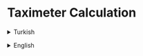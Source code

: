 # Taximeter Calculation
<details><summary>Turkish</summary>
<p>

# Ödev
## Java 101 - Temel Kavramlar ve Değişkenler - Taksimetre Hesaplama
Gidilen mesafeye (KM) göre taksimetre tutarını ekrana yazdıran programı yazın.

### Şartlar
- Taksimetre KM başına `2.20 TL` tutmaktadır.
- Minimum ödenecek tutar `20 TL`'dir.   
- `20 TL` altında ki ücretlerde yine 20 TL alınacaktır.
- Taksimetre açılış ücreti `10 TL`'dir.

### Örnek Çıktı

        Kaç kilometre yol gittiniz? : 18
        Toplam Ücret: 49.6TL

</p>

</details>

<p>
</p>

<details><summary>English</summary>
<p>

# Assignment
## Java 101 - Basic Concepts and Variables - Taximeter Calculation
Write a program that prints the taximeter amount on the screen according to the distance traveled (KM).

### Conditions
- Taximeter costs `2.20 TL` per KM.
- The minimum amount to be paid is `20 TL`. 
- 20 TL will be charged for the fees below '20 TL'.
- Taximeter opening fee is `10 TL`.

## Sample Output

        How many kilometers did you travel? : 18
        Total Fee: 49.6TL
   
</p>
</details>
 
